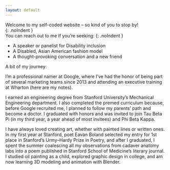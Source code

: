```yaml
---
layout: default
---
```

Welcome to my self-coded website – so kind of you to stop by!<br>
{: .noIndent }
<br>
You can reach out to me if you’re seeking:
{: .noIndent }

- A speaker or panelist for Disability inclusion
- A Disabled, Asian American fashion model
- A thought-provoking conversation and a new friend

A bit of my journey:

I’m a professional namer at Google, where I’ve had the honor of being part of several marketing teams since 2013 and attending an executive training at Wharton (here are my notes).

I earned an engineering degree from Stanford University’s Mechanical Engineering department. I also completed the premed curriculum because, before Google recruited me, I planned to follow my parents’ path and become a doctor. I graduated with honors and was invited to join Tau Beta Pi (in my third year, a year ahead of most invitees) and Phi Beta Kappa.

I have always loved creating art, whether with painted lines or written ones. In my first year at Stanford, poet Eavan Boland selected my entry for 1st place in Stanford’s Urmy–Hardy Prize in Poetry, and after I graduated, I spent the summer coalescing all my observations from cadaver anatomy labs into a poem published in Stanford School of Medicine’s literary journal. I studied oil painting as a child, explored graphic design in college, and am now learning 3D modeling and animation with Blender.
